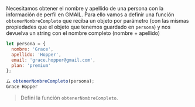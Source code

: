 Necesitamos obtener el nombre y apellido de una persona con la información de perfil en GMAIL.
Para ello vamos a definir una función `obtenerNombreCompleto` que reciba un objeto por parámetro (con las mismas propiedades que el objeto que tenemos guardado en `persona`) y nos devuelva un string con el nombre completo (nombre + apellido)

```js
let persona = {
  nombre: 'Grace',
  apellido: 'Hopper',
  email: 'grace.hopper@gmail.com',
  plan: 'premium'
};

ム obtenerNombreCompleto(persona);
Grace Hopper
```

> Definí la función `obtenerNombreCompleto`.